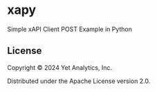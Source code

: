 # xapy

Simple xAPI Client POST Example in Python


## License

Copyright © 2024 Yet Analytics, Inc.

Distributed under the Apache License version 2.0.